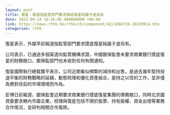 ```yaml
---
layout: post
title: 復星：報道指監管部門要求摸底復星純屬子虛烏有
date: 2022-09-14 10:26:06.000000000 +08:00
link: https://news.rthk.hk/rthk/ch/component/k2/1666726-20220914.htm
categories: rthk
---
```


復星表示，外媒早前報道指監管部門要求摸底復星純屬子虛烏有。

公司表示，已通過多個渠道向監管機構求證，中國銀保監會未要求商業銀行摸底復星的財務敞口，銀保監部門也未收到任何有關通知。

復星國際執行總裁龔平表示，公司近期看似頻繁的減持和出售，是過去幾年堅持投退平衡的財務戰略的延續，動態梳理和優化資產組合，是持之以恆的工作，並非僅為應對目前的市場環境而作為。

彭博日前報道，銀保監會近期要求商業銀行摸底復星集團的債務敞口，同時北京國資委要求轄內市屬企業，梳理與復星包括不限於股票、持有股權、資金出借等業務合作情況，並研判相關合作風險。

